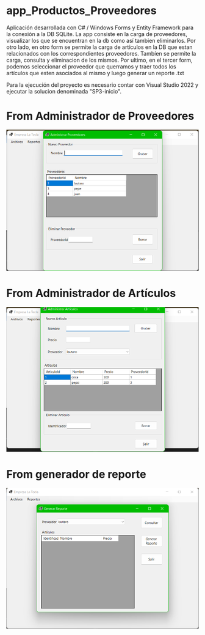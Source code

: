 # app_Productos_Proveedores

Aplicación desarrollada con C# / Windows Forms y Entity Framework para la conexión a la DB SQLite. La app consiste en la carga de proveedores, visualizar los que se 
encuentran en la db como así tambien eliminarlos. 
Por otro lado, en otro form se permite la carga de artículos en la DB que estan relacionados con los correspondientes proveedores. Tambíen se permite la carga, consulta
y eliminacion de los mismos.
Por ultimo, en el tercer form, podemos seleccionar el proveedor que querramos y traer todos los artículos que esten asociados al mismo y luego generar un reporte .txt

Para la ejecución del proyecto es necesario contar con Visual Studio 2022 y ejecutar la solucion denominada "SP3-inicio".


# From Administrador de Proveedores

![Image text](https://github.com/lautaroGozalvezGaray/app_Productos_Proveedores/blob/main/img/Captura%20de%20pantalla_20221026_123024.png)

# From Administrador de Artículos

![Image text](https://github.com/lautaroGozalvezGaray/app_Productos_Proveedores/blob/main/img/Captura%20de%20pantalla_20221026_123114.png)

# From generador de reporte

![Image text](https://github.com/lautaroGozalvezGaray/app_Productos_Proveedores/blob/main/img/Captura%20de%20pantalla_20221026_123126.png)


